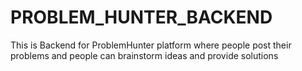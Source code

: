 # PROBLEM_HUNTER_BACKEND
This is Backend for ProblemHunter platform where people post their problems and people can brainstorm ideas and provide solutions

